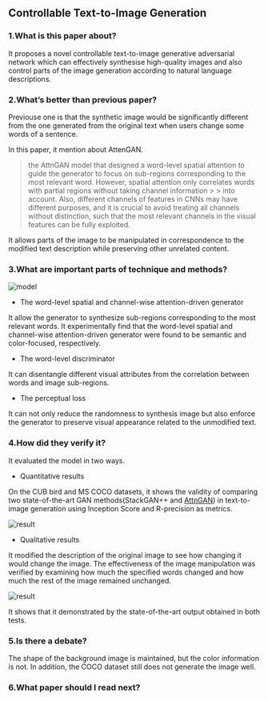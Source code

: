 ## Controllable Text-to-Image Generation

### 1.What is this paper about?

It proposes a novel controllable text-to-image generative adversarial network which can effectively synthesise high-quality images and also control parts of the image generation according to natural language descriptions.

### 2.What’s better than previous paper?

Previouse one is that the synthetic image would be significantly different from the one generated from the original text when users change some words of a sentence.

In this paper, it mention about AttenGAN.
> the AttnGAN model that designed a word-level spatial attention to guide the generator to focus on sub-regions corresponding to the most relevant word. However, spatial attention only correlates words with partial regions without taking channel information > > into account. Also, different channels of features in CNNs may have different purposes, and it is crucial to avoid treating all channels without distinction, such that the most relevant channels in the visual features can be fully exploited.

It allows parts of the image to be manipulated in correspondence to the modified text description while preserving other unrelated content.

### 3.What are important parts of technique and methods?

![model](../../../../img/ControlGAN_model.jpg) 

- The word-level spatial and channel-wise attention-driven generator

It allow the generator to synthesize sub-regions corresponding to the most relevant words.
It experimentally find that the word-level spatial and channel-wise attention-driven generator were found to be semantic and color-focused, respectively.

- The word-level discriminator

It can disentangle different visual attributes from the correlation between words and image sub-regions.

- The perceptual loss

It can not only reduce the randomness to synthesis image but also enforce the generator to preserve visual appearance related to the unmodified text.

### 4.How did they verify it?

It evaluated the model in two ways.

- Quantitative results
  
On the CUB bird and MS COCO datasets, it shows the validity of comparing two state-of-the-art GAN methods(StackGAN++ and [AttnGAN](/AttnGAN.md)) in text-to-image generation using Inception Score and R-precision as metrics.

![result](../../../../img/ControlGAN_result1.jpg) 

- Qualitative results

It modified the description of the original image to see how changing it would change the image. The effectiveness of the image manipulation was verified by examining how much the specified words changed and how much the rest of the image remained unchanged.

![result](../../../../img/ControlGAN_result2.jpg) 

It shows that it demonstrated by the state-of-the-art output obtained in both tests.

### 5.Is there a debate?

The shape of the background image is maintained, but the color information is not.
In addition, the COCO dataset still does not generate the image well.

### 6.What paper should I read next?
